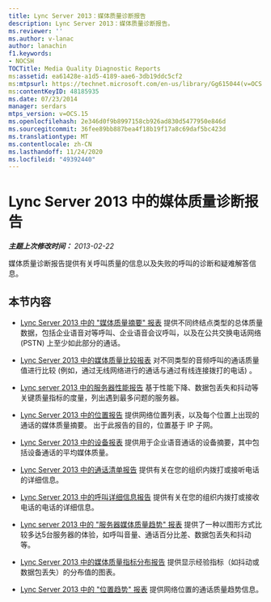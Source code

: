 ```yaml
---
title: Lync Server 2013：媒体质量诊断报告
description: Lync Server 2013：媒体质量诊断报告。
ms.reviewer: ''
ms.author: v-lanac
author: lanachin
f1.keywords:
- NOCSH
TOCTitle: Media Quality Diagnostic Reports
ms:assetid: ea61428e-a1d5-4189-aae6-3db19ddc5cf2
ms:mtpsurl: https://technet.microsoft.com/en-us/library/Gg615044(v=OCS.15)
ms:contentKeyID: 48185935
ms.date: 07/23/2014
manager: serdars
mtps_version: v=OCS.15
ms.openlocfilehash: 2e346d0f9b8997158cb926ad830d5477950e846d
ms.sourcegitcommit: 36fee89bb887bea4f18b19f17a8c69daf5bc423d
ms.translationtype: MT
ms.contentlocale: zh-CN
ms.lasthandoff: 11/24/2020
ms.locfileid: "49392440"
---
```

# <a name="media-quality-diagnostic-reports-in-lync-server-2013"></a>Lync Server 2013 中的媒体质量诊断报告

<div data-xmlns="http://www.w3.org/1999/xhtml">

<div class="topic" data-xmlns="http://www.w3.org/1999/xhtml" data-msxsl="urn:schemas-microsoft-com:xslt" data-cs="https://msdn.microsoft.com/">

<div data-asp="https://msdn2.microsoft.com/asp">



</div>

<div id="mainSection">

<div id="mainBody">

<span> </span>

_**主题上次修改时间：** 2013-02-22_

媒体质量诊断报告提供有关呼叫质量的信息以及失败的呼叫的诊断和疑难解答信息。

<div>

## <a name="in-this-section"></a>本节内容

  - [Lync Server 2013 中的 "媒体质量摘要" 报表](lync-server-2013-media-quality-summary-report.md)   提供不同终结点类型的总体质量数据，包括企业语音对等呼叫、企业语音会议呼叫，以及在公共交换电话网络 (PSTN) 上至少如此部分的通话。

  - [Lync Server 2013 中的媒体质量比较报表](lync-server-2013-media-quality-comparison-report.md)   对不同类型的音频呼叫的通话质量值进行比较 (例如，通过无线网络进行的通话与通过有线连接拨打的电话) 。

  - [Lync server 2013 中的服务器性能报告](lync-server-2013-server-performance-report.md)   基于性能下降、数据包丢失和抖动等关键质量指标的度量，列出遇到最多问题的服务器。

  - [Lync Server 2013 中的位置报告](lync-server-2013-location-report.md)   提供网络位置列表，以及每个位置上出现的通话的媒体质量摘要。 出于此报告的目的，位置基于 IP 子网。

  - [Lync Server 2013 中的设备报表](lync-server-2013-device-report.md)   提供用于企业语音通话的设备摘要，其中包括设备通话的平均媒体质量。

  - [Lync Server 2013 中的通话清单报告](lync-server-2013-call-list-report.md)   提供有关在您的组织内拨打或接听电话的详细信息。

  - [Lync Server 2013 中的呼叫详细信息报告](lync-server-2013-call-detail-report.md)   提供有关在您的组织内拨打或接收电话的电话的详细信息。

  - [Lync server 2013 中的 "服务器媒体质量趋势" 报表](lync-server-2013-server-media-quality-trend-report.md)   提供了一种以图形方式比较多达5台服务器的体验，如呼叫音量、通话百分比差、数据包丢失和抖动等。

  - [Lync Server 2013 中的媒体质量指标分布报告](lync-server-2013-media-quality-metrics-distribution-report.md)   提供显示经验指标（如抖动或数据包丢失）的分布值的图表。

  - [Lync Server 2013 中的 "位置趋势" 报表](lync-server-2013-location-trend-report.md)   提供网络位置的通话质量趋势信息。

</div>

</div>

<span> </span>

</div>

</div>

</div>

